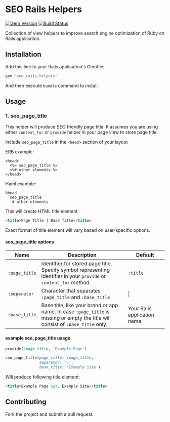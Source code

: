 # SEO Rails Helpers

[![Gem Version](https://badge.fury.io/rb/seo_rails_helpers.svg)](http://badge.fury.io/rb/seo_rails_helpers) [![Build Status](https://travis-ci.org/rubysamurai/seo_rails_helpers.svg?branch=master)](https://travis-ci.org/rubysamurai/seo_rails_helpers)

Collection of view helpers to improve search engine optimization of Ruby on Rails application.

## Installation

Add this line to your Rails application's Gemfile:

```ruby
gem 'seo_rails_helpers'
```

And then execute `bundle` command to install.

## Usage

### 1. seo_page_title

This helper will produce SEO friendly page title. It assumes you are using either `content_for` or `provide` helper in your page view to store page title.

Include `seo_page_title` in the `<head>` section of your layout

ERB example:
```erb
<head>
  <%= seo_page_title %>
  <%# other elements %>
</head>
```

Haml example:
```haml
%head
  seo_page_title
  -# other elements
```

This will create HTML title element:
```html
<title>Page Title | Base Title</title>
```

Exact format of title element will vary based on user-specific options.

#### seo_page_title options

| Name | Description | Default
| ----------- | ------------------------|-----------
| ```:page_title```| Identifier for stored page title. Specify symbol representing identifier in your ```provide``` or ```content_for``` method. | ```:title```
| ```:separator``` | Character that separates `:page_title` and `:base_title` | \|
| ```:base_title```| Base title, like your brand or app name. In case `:page_title` is missing or empty the title will consist of `:base_title` only.  | Your Rails application name

#### example seo_page_title usage

```ruby
provide(:page_title, 'Example Page')
```

```ruby
seo_page_title(page_title: :page_title, 
               separator: '>', 
               base_title: 'Example Site')
```

Will produce following title element:
```html
<title>Example Page &gt; Example Site</title>
```

## Contributing

Fork the project and submit a pull request.
